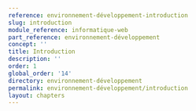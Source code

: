 ```yaml
---
reference: environnement-développement-introduction
slug: introduction
module_reference: informatique-web
part_reference: environnement-développement
concept: ''
title: Introduction
description: ''
order: 1
global_order: '14'
directory: environnement-développement
permalink: environnement-développement/introduction
layout: chapters
---
```

